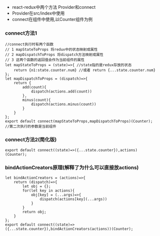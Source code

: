 - react-redux中两个方法 Provider和connect
- Provider在src/index中使用
- connect在组件中使用,以Counter组件为例
### connect方法1

```
//connect执行时有两个函数
// 1 mapStateToProps 将redux中的状态映射成属性
// 2 mapDispatchToProps 将dispatch方法映射成属性
// 3 这两个函数的返回值会作为当前组件的属性
let mapStateToProps = (state)=>{ //state指的是redux存放的状态
    return {n1:state.counter.num} //或者 return {...state.counter.num}
};
let mapDispatchToProps = (dispatch)=>{
    return {
        add(count){
            dispatch(actions.add(count))
        },
        minus(count){
            dispatch(actions.minus(count))
        }
    }
};
export default connect(mapStateToProps,mapDispatchToProps)(Counter); //第二次执行的参数是当前组件

```

### connect方法2(简化版)

```
export default connect((state)=>({...state.counter}),actions)(Counter);
```
### bindActionCreators原理(解释了为什么可以直接放actions)

```
let bindActionCreators = (actions)=>{
    return (dispatch)=>{
        let obj = {};
        for(let key in actions){
            obj[key] = (...args)=>{
                dispatch(actions[key](...args))
            }
        }
        return obj;
    }
};
export default connect((state)=>({...state.counter}),bindActionCreators(actions))(Counter);

```